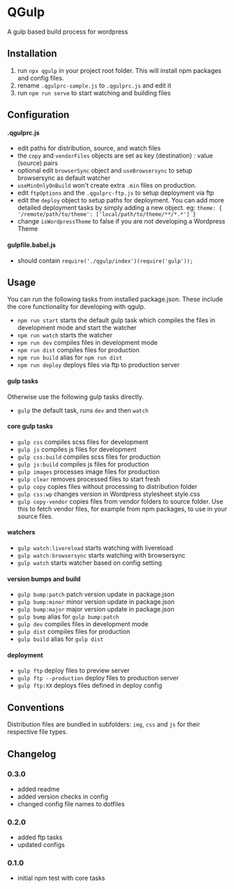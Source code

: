 # QGulp

A gulp based build process for wordpress


## Installation
  1. run `npx qgulp` in your project root folder. This will install npm packages and config files.
  2. rename `.qgulprc-sample.js` to `.qgulprc.js` and edit it
  3. run `npm run serve` to start watching and building files



## Configuration

#### .qgulprc.js

  * edit paths for distribution, source, and watch files
  * the `copy` and `vendorFiles` objects are set as key (destination) : value (source) pairs
  * optional edit `browserSync` object and `useBrowsersync` to setup browsersync as default watcher
  * `useMinOnlyOnBuild` won't create extra `.min` files on production.
  * edit `ftpOptions` and the `.qgulprc-ftp.js` to setup deployment via ftp
  * edit the `deploy` object to setup paths for deployment. You can add more detailed deployment tasks by simply adding a new object. eg: `theme: { '/remote/path/to/theme': ['local/path/to/theme/**/*.*'] }`
  * change `isWordpressTheme` to false if you are not developing a Wordpress Theme

#### gulpfile.babel.js

  * should contain `require('./qgulp/index')(require('gulp'));`

## Usage

You can run the following tasks from installed package.json. These include the core functionality for developing with qgulp.

  * `npm run start` starts the default gulp task which compiles the files in development mode and start the watcher
  * `npm run watch` starts the watcher
  * `npm run dev` compiles files in development mode
  * `npm run dist` compiles files for production
  * `npm run build` alias for `npm run dist`
  * `npm run deploy` deploys files via ftp to production server

#### gulp tasks

Otherwise use the following gulp tasks directly.

  * `gulp` the default task, runs `dev` and then `watch`

#### core gulp tasks
  * `gulp css` compiles scss files for development
  * `gulp js` compiles js files for development
  * `gulp css:build` compiles scss files for production
  * `gulp js:build` compiles js files for production
  * `gulp images` processes image files for production
  * `gulp clear` removes processed files to start fresh
  * `gulp copy` copies files without processing to distribution folder
  * `gulp css:wp` changes version in Wordpress stylesheet style.css
  * `gulp copy-vendor` copies files from vendor folders to source folder. Use this to fetch vendor files, for example from npm packages, to use in your source files.

#### watchers
  * `gulp watch:livereload` starts watching with livereload
  * `gulp watch:browsersync` starts watching with browsersync
  * `gulp watch` starts watcher based on config setting

#### version bumps and build
  * `gulp bump:patch` patch version update in package.json
  * `gulp bump:minor` minor version update in package.json
  * `gulp bump:major` major version update in package.json
  * `gulp bump` alias for `gulp bump:patch`
  * `gulp dev` compiles files in development mode
  * `gulp dist` compiles files for production
  * `gulp build` alias for `gulp dist`

#### deployment
  * `gulp ftp` deploy files to preview server
  * `gulp ftp --production` deploy files to production server
  * `gulp ftp:XX` deploys files defined in deploy config


## Conventions

Distribution files are bundled in subfolders: `img`, `css` and `js` for their respective file types.


## Changelog

### 0.3.0
  * added readme
  * added version checks in config
  * changed config file names to dotfiles

### 0.2.0
  * added ftp tasks
  * updated configs

### 0.1.0
  * initial npm test with core tasks
